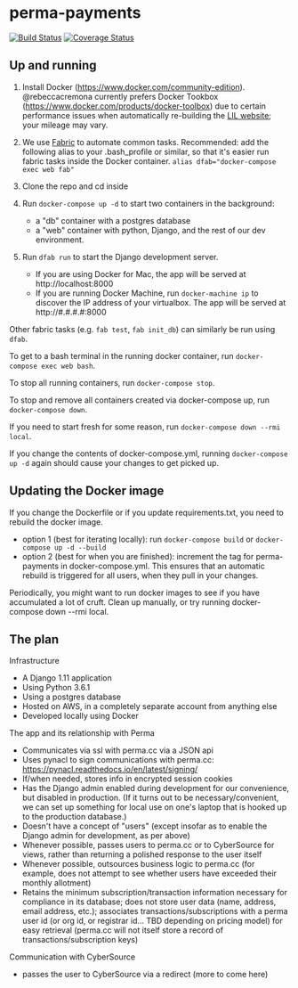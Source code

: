 # perma-payments

[![Build Status](https://travis-ci.org/harvard-lil/perma-payments.svg?branch=develop)](https://travis-ci.org/harvard-lil/perma-payments) [![Coverage Status](https://coveralls.io/repos/github/harvard-lil/perma-payments/badge.svg?branch=develop)](https://coveralls.io/github/harvard-lil/perma-payments?branch=develop)

## Up and running

1. Install Docker (https://www.docker.com/community-edition). @rebeccacremona currently prefers Docker Tookbox (https://www.docker.com/products/docker-toolbox) due to certain performance issues when automatically re-building the [LIL website](https://github.com/harvard-lil/website-static); your mileage may vary.

2. We use [Fabric](http://www.fabfile.org/) to automate common tasks. Recommended: add the following alias to your .bash_profile or similar, so that it's easier run fabric tasks inside the Docker container.
`alias dfab="docker-compose exec web fab"`

3. Clone the repo and cd inside

4. Run `docker-compose up -d` to start two containers in the background:
    -  a "db" container with a postgres database
    -  a "web" container with python, Django, and the rest of our dev environment.

5. Run `dfab run` to start the Django development server.
    -  If you are using Docker for Mac, the app will be served at http://localhost:8000
    -  If you are running Docker Machine, run `docker-machine ip` to discover the IP address of your virtualbox. The app will be served at http://#.#.#.#:8000

  Other fabric tasks (e.g. `fab test`, `fab init_db`) can similarly be run using `dfab`.

To get to a bash terminal in the running docker container, run `docker-compose exec web bash`.

To stop all running containers, run `docker-compose stop`.

To stop and remove all containers created via docker-compose up, run `docker-compose down`.

If you need to start fresh for some reason, run `docker-compose down --rmi local`.

If you change the contents of docker-compose.yml, running `docker-compose up -d` again should cause your changes to get picked up.

## Updating the Docker image

If you change the Dockerfile or if you update requirements.txt, you need to rebuild the docker image.

  -  option 1 (best for iterating locally): run `docker-compose build` or `docker-compose up -d --build`
  -  option 2 (best for when you are finished): increment the tag for perma-payments in docker-compose.yml. This ensures that an automatic rebuild is triggered for all users, when they pull in your changes.

Periodically, you might want to run docker images to see if you have accumulated a lot of cruft. Clean up manually, or try running docker-compose down --rmi local.


## The plan

Infrastructure
- A Django 1.11 application
- Using Python 3.6.1
- Using a postgres database
- Hosted on AWS, in a completely separate account from anything else
- Developed locally using Docker

The app and its relationship with Perma
- Communicates via ssl with perma.cc via a JSON api
- Uses pynacl to sign communications with perma.cc: https://pynacl.readthedocs.io/en/latest/signing/
- If/when needed, stores info in encrypted session cookies
- Has the Django admin enabled during development for our convenience, but disabled in production. (If it turns out to be necessary/convenient, we can set up something for local use on one's laptop that is hooked up to the production database.)
- Doesn't have a concept of "users" (except insofar as to enable the Django admin for development, as per above)
- Whenever possible, passes users to perma.cc or to CyberSource for views, rather than returning a polished response to the user itself
- Whenever possible, outsources business logic to perma.cc (for example, does not attempt to see whether users have exceeded their monthly allotment)
- Retains the minimum subscription/transaction information necessary for compliance in its database; does not store user data (name, address, email address, etc.); associates transactions/subscriptions with a perma user id (or org id, or registrar id... TBD depending on pricing model) for easy retrieval (perma.cc will not itself store a record of transactions/subscription keys)

Communication with CyberSource
- passes the user to CyberSource via a redirect
(more to come here)
